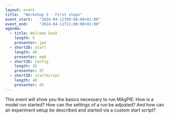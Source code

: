 ```yaml
---
layout: event
title:  "Workshop 3 - First steps"
event_start:   "2024-04-11T09:00:00+01:00"
event_end:     "2024-04-11T11:00:00+01:00"
agenda:
  - title: Welcome back
    length: 5
    presenter: jpd 
  - shortID: start
    length: 40
    presenter: emb
  - shortID: config
    length: 35
    presenter: dl
  - shortID: startScript
    length: 40
    presenter: dh
---
```


This event will show you the basics necessary to run MAgPIE: How is a model run started? How can the settings of a run be adjusted? And how can an experiment setup be described and started via a custom start script?
